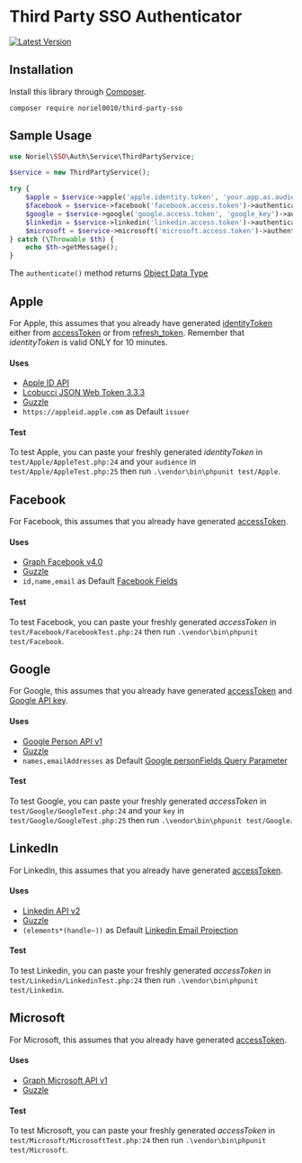 # Third Party SSO Authenticator
[![Latest Version](https://img.shields.io/github/v/release/noriel0010/third-party-sso.svg?style=flat-square)](https://github.com/noriel0010/third-party-sso/releases)

## Installation
Install this library through [Composer](https://getcomposer.org/).
 
`composer require noriel0010/third-party-sso`

## Sample Usage

```php
use Noriel\SSO\Auth\Service\ThirdPartyService;

$service = new ThirdPartyService();

try {
    $apple = $service->apple('apple.identity.token', 'your.app.as.audience')->authenticate();
    $facebook = $service->facebook('facebook.access.token')->authenticate();
    $google = $service->google('google.access.token', 'google_key')->authenticate();
    $linkedin = $service->linkedin('linkedin.access.token')->authenticate();
    $microsoft = $service->microsoft('microsoft.access.token')->authenticate();
} catch (\Throwable $th) {
    echo $th->getMessage();
}
```
The `authenticate()` method returns [Object Data Type](https://www.php.net/manual/en/language.types.object.php)

## Apple
For Apple, this assumes that you already have generated [identityToken](https://developer.apple.com/documentation/authenticationservices/asauthorizationsinglesignoncredential/3153080-identitytoken) either from [accessToken](https://developer.apple.com/documentation/authenticationservices/asauthorizationsinglesignoncredential/3153077-accesstoken) or from [refresh_token](https://developer.apple.com/documentation/sign_in_with_apple/generate_and_validate_tokens#3605122).
Remember that _identityToken_ is valid ONLY for 10 minutes.

#### Uses
* [Apple ID API](https://appleid.apple.com/)
* [Lcobucci JSON Web Token 3.3.3](https://github.com/lcobucci/jwt#jwt)
* [Guzzle](https://docs.guzzlephp.org/en/stable/)
* `https://appleid.apple.com` as Default `issuer`

#### Test
To test Apple, you can paste your freshly generated _identityToken_ in
`test/Apple/AppleTest.php:24` and your `audience` in `test/Apple/AppleTest.php:25` then run `.\vendor\bin\phpunit test/Apple`.

## Facebook
For Facebook, this assumes that you already have generated [accessToken](https://developers.facebook.com/docs/graph-api/using-graph-api/#access-tokens).

#### Uses
* [Graph Facebook v4.0](https://developers.facebook.com/docs/graph-api)
* [Guzzle](https://docs.guzzlephp.org/en/stable/)
* `id,name,email` as Default [Facebook Fields](https://developers.facebook.com/docs/graph-api/using-graph-api/#fields)

#### Test
To test Facebook, you can paste your freshly generated _accessToken_ in
`test/Facebook/FacebookTest.php:24` then run `.\vendor\bin\phpunit test/Facebook`.

## Google
For Google, this assumes that you already have generated [accessToken](https://developers.google.com/identity/protocols/oauth2#2.-obtain-an-access-token-from-the-google-authorization-server.) and [Google API key](https://cloud.google.com/docs/authentication/api-keys).

#### Uses
* [Google Person API v1](https://developers.google.com/people)
* [Guzzle](https://docs.guzzlephp.org/en/stable/)
* `names,emailAddresses` as Default [Google personFields Query Parameter](https://developers.google.com/people/api/rest/v1/people/get?hl=en#query-parameters)

#### Test
To test Google, you can paste your freshly generated _accessToken_ in
`test/Google/GoogleTest.php:24` and your `key` in `test/Google/GoogleTest.php:25` then run `.\vendor\bin\phpunit test/Google`.

## LinkedIn
For LinkedIn, this assumes that you already have generated [accessToken](https://docs.microsoft.com/en-us/linkedin/shared/authentication/client-credentials-flow?context=linkedin/consumer/context#step-2-generate-an-access-token).

#### Uses
* [Linkedin API v2](https://docs.microsoft.com/en-us/linkedin/shared/integrations/people/profile-api?context=linkedin/consumer/context#request)
* [Guzzle](https://docs.guzzlephp.org/en/stable/)
* `(elements*(handle~))` as Default [Linkedin Email Projection](https://docs.microsoft.com/en-us/linkedin/shared/api-guide/concepts/projections?context=linkedin/context)

#### Test
To test Linkedin, you can paste your freshly generated _accessToken_ in
`test/Linkedin/LinkedinTest.php:24` then run `.\vendor\bin\phpunit test/Linkedin`.

## Microsoft
For Microsoft, this assumes that you already have generated [accessToken](https://docs.microsoft.com/en-us/graph/auth/auth-concepts?context=graph%2Fapi%2F1.0&view=graph-rest-1.0#access-tokens).

#### Uses
* [Graph Microsoft API v1](https://docs.microsoft.com/en-us/graph/api/overview?view=graph-rest-1.0&preserve-view=true)
* [Guzzle](https://docs.guzzlephp.org/en/stable/)

#### Test
To test Microsoft, you can paste your freshly generated _accessToken_ in
`test/Microsoft/MicrosoftTest.php:24` then run `.\vendor\bin\phpunit test/Microsoft`.